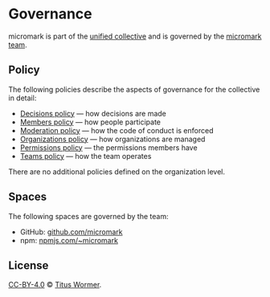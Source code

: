 # Governance

micromark is part of the [unified collective][collective] and is governed
by the [micromark team][team].

## Policy

The following policies describe the aspects of governance for the collective in
detail:

*   [Decisions policy][decisions-policy] — how decisions are made
*   [Members policy][members-policy] — how people participate
*   [Moderation policy][moderation-policy] — how the code of conduct is enforced
*   [Organizations policy][organizations-policy] — how organizations are managed
*   [Permissions policy][permissions-policy] — the permissions members have
*   [Teams policy][collective] — how the team operates

There are no additional policies defined on the organization level.

## Spaces

The following spaces are governed by the team:

*   GitHub: [github.com/micromark](https://github.com/micromark)
*   npm: [npmjs.com/~micromark](https://www.npmjs.com/org/micromark)

## License

[CC-BY-4.0][license] © [Titus Wormer][author].

<!-- Definitions -->

[license]: https://creativecommons.org/licenses/by/4.0/

[author]: https://wooorm.com

[collective]: https://github.com/unifiedjs/collective

[team]: https://github.com/unifiedjs/collective#micromark-team

[decisions-policy]: https://github.com/unifiedjs/collective/blob/main/decisions.md

[members-policy]: https://github.com/unifiedjs/collective/blob/main/members.md

[moderation-policy]: https://github.com/unifiedjs/collective/blob/main/moderation.md

[organizations-policy]: https://github.com/unifiedjs/collective/blob/main/organizations.md

[permissions-policy]: https://github.com/unifiedjs/collective/blob/main/permissions.md
